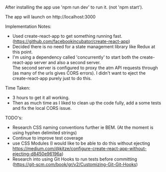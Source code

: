After installing the app use 'npm run dev' to run it. (not 'npm start').

The app will launch on http://localhost:3000

Implementation Notes:

* Used create-react-app to get something running fast. (https://github.com/facebookincubator/create-react-app)
* Decided there is no need for a state management library like Redux at this point.
* I'm using a dependency called 'concurrently' to start both the create-react-app server and also a second server.  
  The second server is configured to proxy the atm API requests through (as many of the urls gives CORS errors).
  I didn't want to eject the create-react-app purely just to do this.

Time Taken:

* 3 hours to get it all working.
* Then as much time as I liked to clean up the code fully, add a some tests and fix the local CORS issue.

TODO's:

* Research CSS naming conventions further ie BEM. (At the moment is using hyphen delimited strings)
* Continue to improve test coverage
* use CSS Modules (I would like to be able to do this without ejecting
  https://medium.com/@kitze/configure-create-react-app-without-ejecting-d8450e96196a)
* Research into using Git Hooks to run tests before committing (https://git-scm.com/book/gr/v2/Customizing-Git-Git-Hooks)
